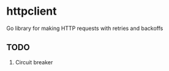 # httpclient
Go library for making HTTP requests with retries and backoffs

## TODO
1. Circuit breaker